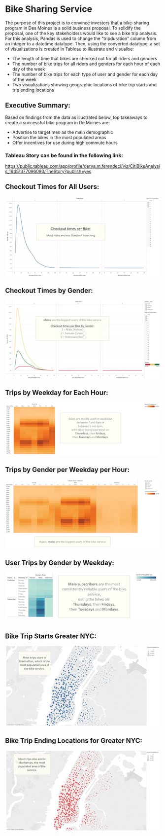 # Bike Sharing Service

The purpose of this project is to convince investors that a bike-sharing program in Des Moines is a solid business proposal. To solidify the proposal, one of the key stakeholders would like to see a bike trip analysis. For this analysis, Pandas is used to change the "tripduration" column from an integer to a datetime datatype. Then, using the converted datatype, a set of visualizations is created in Tableau to illustrate and visualise:

- The length of time that bikes are checked out for all riders and genders
- The number of bike trips for all riders and genders for each hour of each day of the week
- The number of bike trips for each type of user and gender for each day of the week
- Two visualizations showing geographic locations of bike trip starts and trip ending locations

## Executive Summary:
Based on findings from the data as illustrated below, top takeaways to create a successful bike program in De Moines are:

- Advertise to target men as the main demographic
- Position the bikes in the most populated areas
- Offer incentives for use during high commute hours

### Tableau Story can be found in the following link:
https://public.tableau.com/app/profile/derya.m.ferendeci/viz/CitiBikeAnalysis_16451377096080/TheStory?publish=yes

## Checkout Times for All Users:
!["images/01_CheckoutTimesforUsers.png"](images/01_CheckoutTimesforUsers.png)

## Checkout Times by Gender:
!["images/02_CheckoutTimesforGender.png"](images/02_CheckoutTimesforGender.png)

## Trips by Weekday for Each Hour:
!["images/03_TripsbyWeekdayperEachHour.png"](images/03_TripsbyWeekdayperEachHour.png)

## Trips by Gender per Weekday per Hour:
!["images/04_TripsbyGenderWeekdayperHour.png"](images/04_TripsbyGenderWeekdayperHour.png)

## User Trips by Gender by Weekday:
!["images/05_UserTripsbyGenderbyWeekday.png"](images/05_UserTripsbyGenderbyWeekday.png)

## Bike Trip Starts Greater NYC:
!["images/06_BikeTripStartsManhattan.png"](images/06_BikeTripStartsManhattan.png)

## Bike Trip Ending Locations for Greater NYC:
!["images/07_BikeTripEndsManhattan.png"](images/07_BikeTripEndsManhattan.png)

